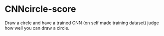 # CNNcircle-score

Draw a circle and have a trained CNN (on self made training dataset) judge how well you can draw a circle.
